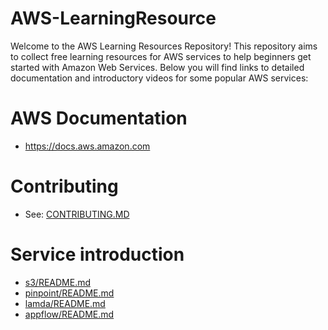 # AWS-LearningResource
Welcome to the AWS Learning Resources Repository! This repository aims to collect free learning resources for AWS services to help beginners get started with Amazon Web Services. Below you will find links to detailed documentation and introductory videos for some popular AWS services:
# AWS Documentation
- https://docs.aws.amazon.com
# Contributing
- See: [CONTRIBUTING.MD](./CONTRIBUTING.md)
# Service introduction
- [s3/README.md](./s3/README.md)
- [pinpoint/README.md](./pinpoint/README.md)
- [lamda/README.md](./lamda/README.md)
- [appflow/README.md](./appflow/README.md)
